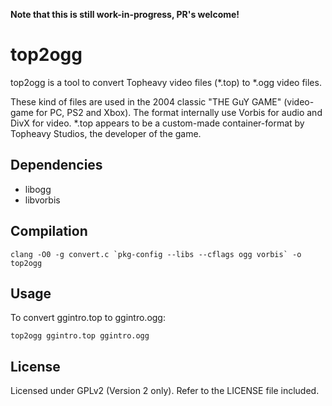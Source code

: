 **Note that this is still work-in-progress, PR's welcome!**

# top2ogg

top2ogg is a tool to convert Topheavy video files (*.top) to *.ogg video files.

These kind of files are used in the 2004 classic "THE GuY GAME" (video-game for PC, PS2 and Xbox).
The format internally use Vorbis for audio and DivX for video.
*.top appears to be a custom-made container-format by Topheavy Studios, the developer of the game.

## Dependencies

* libogg
* libvorbis

## Compilation

```
clang -O0 -g convert.c `pkg-config --libs --cflags ogg vorbis` -o top2ogg
```

## Usage

To convert ggintro.top to ggintro.ogg:

```
top2ogg ggintro.top ggintro.ogg
```

## License

Licensed under GPLv2 (Version 2 only).
Refer to the LICENSE file included.
